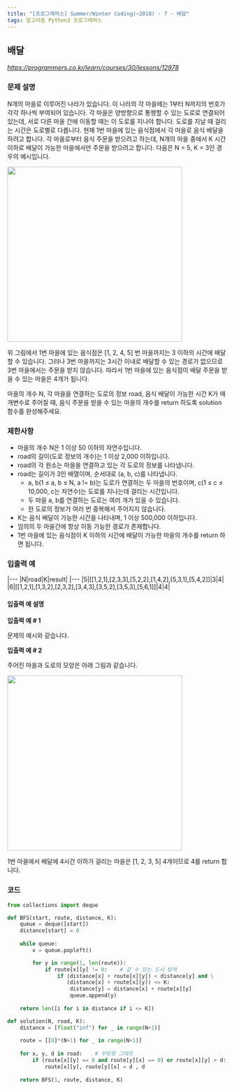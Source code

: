 ```yaml
---
title: "[프로그래머스] Summer/Winter Coding(~2018) - 7 - 배달"
tags: 알고리즘 Python3 프로그래머스
---
```


## 배달

*<https://programmers.co.kr/learn/courses/30/lessons/12978>*

### 문제 설명

N개의 마을로 이루어진 나라가 있습니다. 이 나라의 각 마을에는 1부터 N까지의 번호가 각각 하나씩 부여되어 있습니다. 각 마을은 양방향으로 통행할 수 있는 도로로 연결되어 있는데, 서로 다른 마을 간에 이동할 때는 이 도로를 지나야 합니다. 도로를 지날 때 걸리는 시간은 도로별로 다릅니다. 현재 1번 마을에 있는 음식점에서 각 마을로 음식 배달을 하려고 합니다. 각 마을로부터 음식 주문을 받으려고 하는데, N개의 마을 중에서 K 시간 이하로 배달이 가능한 마을에서만 주문을 받으려고 합니다. 다음은 N = 5, K = 3인 경우의 예시입니다.

<img src="https://res.cloudinary.com/dpxurmkij/image/upload/c_scale,w_250/v1494901794/%EB%B0%B0%EB%8B%AC_1_uxun8t.png" width="400px">

위 그림에서 1번 마을에 있는 음식점은 [1, 2, 4, 5] 번 마을까지는 3 이하의 시간에 배달할 수 있습니다. 그러나 3번 마을까지는 3시간 이내로 배달할 수 있는 경로가 없으므로 3번 마을에서는 주문을 받지 않습니다. 따라서 1번 마을에 있는 음식점이 배달 주문을 받을 수 있는 마을은 4개가 됩니다.

마을의 개수 N, 각 마을을 연결하는 도로의 정보 road, 음식 배달이 가능한 시간 K가 매개변수로 주어질 때, 음식 주문을 받을 수 있는 마을의 개수를 return 하도록 solution 함수를 완성해주세요.

### 제한사항

* 마을의 개수 N은 1 이상 50 이하의 자연수입니다.
* road의 길이(도로 정보의 개수)는 1 이상 2,000 이하입니다.
* road의 각 원소는 마을을 연결하고 있는 각 도로의 정보를 나타냅니다.
* road는 길이가 3인 배열이며, 순서대로 (a, b, c)를 나타냅니다.
    * a, b(1 ≤ a, b ≤ N, a != b)는 도로가 연결하는 두 마을의 번호이며, c(1 ≤ c ≤ 10,000, c는 자연수)는 도로를 지나는데 걸리는 시간입니다.
    * 두 마을 a, b를 연결하는 도로는 여러 개가 있을 수 있습니다.
    * 한 도로의 정보가 여러 번 중복해서 주어지지 않습니다.
* K는 음식 배달이 가능한 시간을 나타내며, 1 이상 500,000 이하입니다.
* 임의의 두 마을간에 항상 이동 가능한 경로가 존재합니다.
* 1번 마을에 있는 음식점이 K 이하의 시간에 배달이 가능한 마을의 개수를 return 하면 됩니다.

### 입출력 예

|---
|N|road|K|result|
|---
|5|[[1,2,1],[2,3,3],[5,2,2],[1,4,2],[5,3,1],[5,4,2]]|3|4|
|6|[[1,2,1],[1,3,2],[2,3,2],[3,4,3],[3,5,2],[3,5,3],[5,6,1]]|4|4|

#### 입출력 예 설명

**입출력 예 # 1**

문제의 예시와 같습니다.

**입출력 예 # 2**

주어진 마을과 도로의 모양은 아래 그림과 같습니다.

<img src="https://res.cloudinary.com/dpxurmkij/image/upload/c_scale,w_250/v1494911214/%EB%B0%B0%EB%8B%AC_3_njc7kq.png" width="400px">

1번 마을에서 배달에 4시간 이하가 걸리는 마을은 [1, 2, 3, 5] 4개이므로 4를 return 합니다.

### 코드

``` python
from collections import deque

def BFS(start, route, distance, K):
    queue = deque([start])
    distance[start] = 0
    
    while queue:
        x = queue.popleft()

        for y in range(1, len(route)):
            if route[x][y] != 0:    # 갈 수 있는 도시 탐색
                if (distance[x] + route[x][y]) < distance[y] and \
                   (distance[x] + route[x][y]) <= K:
                    distance[y] = distance[x] + route[x][y]
                    queue.append(y)
                    
    return len([i for i in distance if i <= K])

def solution(N, road, K):
    distance = [float("inf") for _ in range(N+1)]
    
    route = [[0]*(N+1) for _ in range(N+1)]
    
    for x, y, d in road:    # 무방향 그래프
        if (route[x][y] == 0 and route[y][x] == 0) or route[x][y] > d:
            route[x][y], route[y][x] = d , d
    
    return BFS(1, route, distance, K)
```